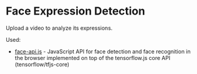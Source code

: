 # Face Expression Detection

Upload a video to analyze its expressions.

Used:
- [face-api.js](https://justadudewhohacks.github.io/face-api.js/docs/index.html) - JavaScript API for face detection and face recognition in the browser implemented on top of the tensorflow.js core API (tensorflow/tfjs-core)

